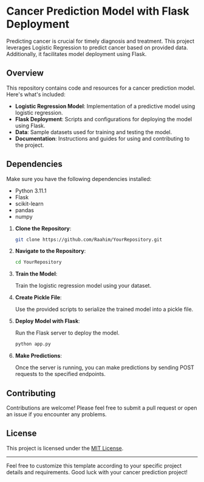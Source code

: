 # Cancer Prediction Model with Flask Deployment
Predicting cancer is crucial for timely diagnosis and treatment. This project leverages Logistic Regression to predict cancer based on provided data. Additionally, it facilitates model deployment using Flask.


## Overview

This repository contains code and resources for a cancer prediction model. Here's what's included:

- **Logistic Regression Model**: Implementation of a predictive model using logistic regression.
- **Flask Deployment**: Scripts and configurations for deploying the model using Flask.
- **Data**: Sample datasets used for training and testing the model.
- **Documentation**: Instructions and guides for using and contributing to the project.

## Dependencies

Make sure you have the following dependencies installed:

- Python 3.11.1
- Flask
- scikit-learn
- pandas
- numpy

1. **Clone the Repository**:

   ```bash
   git clone https://github.com/Raahim/YourRepository.git
   ```

2. **Navigate to the Repository**:

   ```bash
   cd YourRepository
   ```

3. **Train the Model**:

   Train the logistic regression model using your dataset.

4. **Create Pickle File**:

   Use the provided scripts to serialize the trained model into a pickle file.

5. **Deploy Model with Flask**:

   Run the Flask server to deploy the model.

   ```bash
   python app.py
   ```

6. **Make Predictions**:

   Once the server is running, you can make predictions by sending POST requests to the specified endpoints.

## Contributing

Contributions are welcome! Please feel free to submit a pull request or open an issue if you encounter any problems.

## License

This project is licensed under the [MIT License](LICENSE).

---

Feel free to customize this template according to your specific project details and requirements. Good luck with your cancer prediction project!
